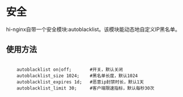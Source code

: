 # 安全

hi-nginx自带一个安全模块:autoblacklist。该模块能动态地自定义IP黑名单。

## 使用方法

```nginx

	autoblacklist on|off;		#开关，默认关闭
	autoblacklist_size 1024;	#黑名单长度，默认1024
	autoblacklist_expires 1d;	#恶意ip封禁时长，默认1天
	autoblacklist_limit 30;		#客户端限速指标，默认每秒30次

```